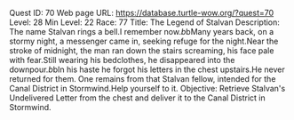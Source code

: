Quest ID: 70
Web page URL: https://database.turtle-wow.org/?quest=70
Level: 28
Min Level: 22
Race: 77
Title: The Legend of Stalvan
Description: The name Stalvan rings a bell.I remember now.$b$bMany years back, on a stormy night, a messenger came in, seeking refuge for the night.Near the stroke of midnight, the man ran down the stairs screaming, his face pale with fear.Still wearing his bedclothes, he disappeared into the downpour.$b$bIn his haste he forgot his letters in the chest upstairs.He never returned for them. One remains from that Stalvan fellow, intended for the Canal District in Stormwind.Help yourself to it.
Objective: Retrieve Stalvan's Undelivered Letter from the chest and deliver it to the Canal District in Stormwind.
